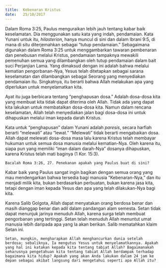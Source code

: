 ```yaml
---
title:  Kebenaran Kristus
date:   25/10/2017
---
```


Dalam Roma 3:25, Paulus menguraikan lebih jauh tentang kabar baik keselamatan. Dia menggunakan satu kata yang indah, pendamaian. Kata Yunani untuk itu, _hilasterion_, hanya muncul di sini dan dalam Ibrani 9:5, di mana di situ diterjemahkan sebagai “tutup pendamaian.” Sebagaimana digunakan dalam Roma 3:25 untuk menggambarkan tawaran pembenaran dan penebusan melalui Kristus, pendamaian tampaknya mewakili pemenuhan semua yang dilambangkan oleh tutup pendamaian dalam bait suci Perjanjian Lama. Yang dimaksud dengan ini adalah bahwa melalui kematian pengorbanan-Nya, Yesus telah ditetapkan sebagai sarana keselamatan dan dilambangkan sebagai Seorang yang menyediakan pendamaian itu. Singkatnya, itu berarti bahwa Allah melakukan apa yang diperlukan untuk menyelamatkan kita.

Ayat itu juga berbicara tentang “penghapusan dosa.” Adalah dosa-dosa kita yang membuat kita tidak dapat diterima oleh Allah. Tidak ada yang dapat kita lakukan untuk membatalkan dosa-dosa kita. Namun dalam rencana keselamatan, Allah telah menyediakan jalan bagi dosa-dosa ini untuk dihapuskan melalui iman kepada darah Kristus.

Kata untuk “penghapusan” dalam Yunani adalah _paresis_, secara harfiah berarti “melewati” atau “lewat.” “Melewati” tidak berarti mengabaikan dosa. Allah dapat melewati dosa-dosa masa lalu karena Kristus telah membayar hukuman untuk semua dosa manusia melalui kematian-Nya. Oleh karena itu, siapa pun yang memiliki “iman dalam darah-Nya” dosanya dihapuskan, karena Kristus telah mati baginya (1 Kor. 15:3).

`Bacalah Roma 3:26, 27. Penekanan apakah yang Paulus buat di sini?`

Kabar baik yang Paulus sangat ingin bagikan dengan semua orang yang mau mendengarkan bahwa tersedia bagi manusia “Kebenaran-Nya,” dan itu menjadi milik kita, bukan berdasarkan perbuatan, bukan karena jasa kita, tetapi dengan iman kepada Yesus dan apa yang telah dilakukan-Nya bagi kita.

Karena Salib Golgota, Allah dapat menyatakan orang berdosa benar dan masih dianggap benar dan adil dalam pandangan alam semesta. Setan tidak dapat menunjuk jarinya menuduh Allah, karena surga telah membuat pengorbanan yang tertinggi. Setan telah menuduh Allah menuntut umat manusia lebih daripada apa yang Ia akan berikan. Salib mematahkan klaim Setan ini.

`Setan, mungkin, mengharapkan Allah menghancurkan dunia setelah berdosa; sebaliknya, Ia mengutus Yesus untuk menyelamatkannya. Apakah yang hal ini katakan kepada kita tentang tabiat Allah? Bagaimanakah seharusnya pengetahuan kita tentang tabiat Allah berdampak terhadap bagaimana kita hidup? Apakah yang akan Anda lakukan dalam 24 jam ke depan sebagai akibat langsung dari mengetahui seperti apa Allah itu?`